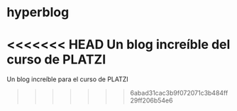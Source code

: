# hyperblog
<<<<<<< HEAD
Un blog increíble del curso de PLATZI
=======
Un blog increíble para el curso de PLATZI
>>>>>>> 6abad31cac3b9f072071c3b484ff29ff206b54e6
